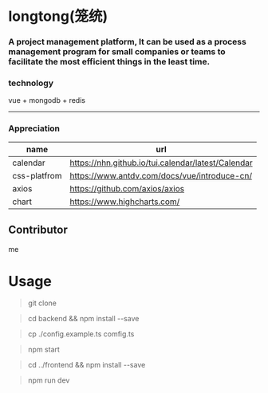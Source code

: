 # longtong(笼统)

### A project management platform, It can be used as a process management program for small companies or teams to facilitate the most efficient things in the least time.

### technology
vue + mongodb + redis

<hr/>

### Appreciation

|name|url|
|---|---|
|calendar|https://nhn.github.io/tui.calendar/latest/Calendar|
|css-platfrom|https://www.antdv.com/docs/vue/introduce-cn/|
|axios|https://github.com/axios/axios|
|chart|https://www.highcharts.com/|

## Contributor

me

# Usage

> git clone 

> cd backend && npm install --save

> cp ./config.example.ts comfig.ts

> npm start

> cd ../frontend && npm install --save

> npm run dev

